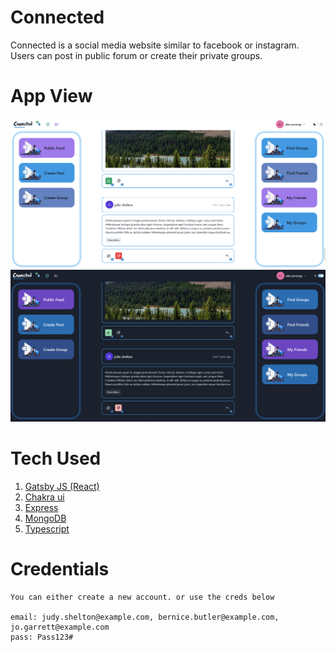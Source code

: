 # Connected

Connected is a social media website similar to facebook or instagram. Users can post in public forum or create their private groups.


# App View

![](assets/light.png)
![](assets/dark.png)

# Tech Used

1. [Gatsby JS (React)](https://www.gatsbyjs.com/)
2. [Chakra ui](https://chakra-ui.com/)
3. [Express](https://expressjs.com/)
4. [MongoDB](https://mongodb.com/)
5. [Typescript](https://www.typescriptlang.org/)

# Credentials

    You can either create a new account. or use the creds below

    email: judy.shelton@example.com, bernice.butler@example.com, jo.garrett@example.com
    pass: Pass123#
